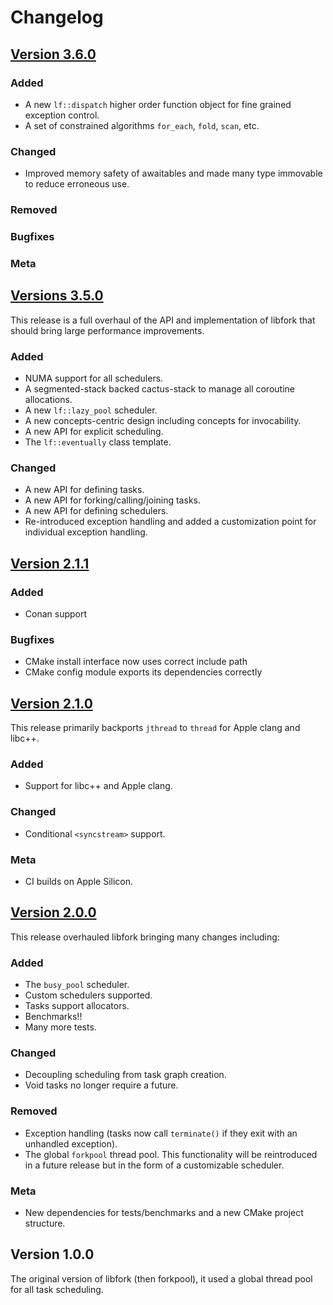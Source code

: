 # Changelog

<!-- ## [**Version x.x.x**](https://github.com/ConorWilliams/libfork/compare/v2.1.0...dev)

### Added

### Changed

### Removed

### Bugfixes

### Meta  -->

## [**Version 3.6.0**](https://github.com/ConorWilliams/libfork/compare/e641fb66fe869d962ecd816a51d4e6f5ecd543b3...dev)

### Added

- A new ``lf::dispatch`` higher order function object for fine grained exception control.
- A set of constrained algorithms `for_each`, `fold`, `scan`, etc.

### Changed

- Improved memory safety of awaitables and made many type immovable to reduce erroneous use.

### Removed

### Bugfixes

### Meta

## [**Versions 3.5.0**](https://github.com/ConorWilliams/libfork/compare/142edfb6711fad18d6035dd22774e90ec646b896...e641fb66fe869d962ecd816a51d4e6f5ecd543b3)

This release is a full overhaul of the API and implementation of libfork that should bring large performance improvements.

### Added

- NUMA support for all schedulers.
- A segmented-stack backed cactus-stack to manage all coroutine allocations.
- A new ``lf::lazy_pool`` scheduler.
- A new concepts-centric design including concepts for invocability.
- A new API for explicit scheduling.
- The `lf::eventually` class template.

### Changed

- A new API for defining tasks.
- A new API for forking/calling/joining tasks.
- A new API for defining schedulers.
- Re-introduced exception handling and added a customization point for individual exception handling.

## [**Version 2.1.1**](https://github.com/ConorWilliams/libfork/compare/v2.1.0...142edfb6711fad18d6035dd22774e90ec646b896)

### Added

- Conan support

### Bugfixes

- CMake install interface now uses correct include path
- CMake config module exports its dependencies correctly

## [**Version 2.1.0**](https://github.com/ConorWilliams/libfork/compare/v2.0.0...v2.1.0)

This release primarily backports ``jthread`` to ``thread`` for Apple clang and libc++.

### Added

- Support for libc++ and Apple clang.

### Changed

- Conditional ``<syncstream>`` support.

### Meta

- CI builds on Apple Silicon.

## [**Version 2.0.0**](https://github.com/ConorWilliams/libfork/compare/v1.0.0...v2.0.0)

This release overhauled libfork bringing many changes including:

### Added

- The ``busy_pool`` scheduler.
- Custom schedulers supported.
- Tasks support allocators.
- Benchmarks!!
- Many more tests.

### Changed

- Decoupling scheduling from task graph creation.
- Void tasks no longer require a future.

### Removed

- Exception handling (tasks now call ``terminate()`` if they exit with an unhandled exception).
- The global ``forkpool`` thread pool. This functionality will be reintroduced in a future release but in the form of a customizable scheduler.

### Meta

- New dependencies for tests/benchmarks and a new CMake project structure.

## Version 1.0.0

The original version of libfork (then forkpool), it used a global thread pool for all task scheduling.
